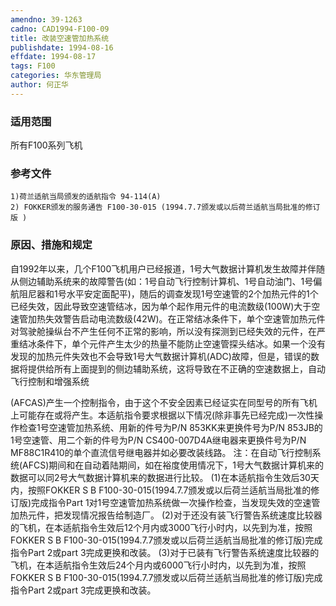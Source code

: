 ```yaml
---
amendno: 39-1263
cadno: CAD1994-F100-09
title: 改装空速管加热系统
publishdate: 1994-08-16
effdate: 1994-08-17
tags: F100
categories: 华东管理局
author: 何正华
---
```


### 适用范围 
所有F100系列飞机

<!--more-->
### 参考文件
    1)荷兰适航当局颁发的适航指令 94-114(A) 
    2) FOKKER颁发的服务通告 F100-30-015 (1994.7.7颁发或以后荷兰适航当局批准的修订版 ) 

### 原因、措施和规定 
自1992年以来，几个F100飞机用户已经报道，1号大气数据计算机发生故障并伴随从侧边辅助系统来的故障警告(如：1号自动飞行控制计算机、1号自动油门、1号偏航阻尼器和1号水平安定面配平)，随后的调查发现1号空速管的2个加热元件的1个已经失效，因此导致空速管结冰，因为单个起作用元件的电流数级(100W)大于空速管加热失效警告启动电流数级(42W)。在正常结冰条件下，单个空速管加热元件对驾驶舱操纵台不产生任何不正常的影响，所以没有探测到已经失效的元件，在严重结冰条件下，单个元件产生太少的热量不能防止空速管探头结冰。如果一个没有发现的加热元件失效也不会导致1号大气数据计算机(ADC)故障，但是，错误的数据将提供给所有上面提到的侧边辅助系统，这将导致在不正确的空速数据上，自动飞行控制和增强系统
  
(AFCAS)产生一个控制指令，由于这个不安全因素已经证实在同型号的所有飞机上可能存在或将产生。本适航指令要求根据以下情况(除非事先已经完成)一次性操作检查1号空速管加热系统、用新的件号为P/N 853KK来更换件号为P/N 853JB的1号空速管、用二个新的件号为P/N CS400-007D4A继电器来更换件号为P/N MF88C1R410的单个直流信号继电器并如必要改装线路。 
注：在自动飞行控制系统(AFCS)期间和在自动着陆期间，如在裕度使用情况下，1号大气数据计算机来的数据可以同2号大气数据计算机来的数据进行比较。 
    (1)在本适航指令生效后30天内，按照FOKKER S B F100-30-015(1994.7.7颁发或以后荷兰适航当局批准的修订版)完成指令Part 1对1号空速管加热系统做一次操作检查，当发现失效的空速管加热元件，把发现情况报告给制造厂。 
    (2)对于还没有装飞行警告系统速度比较器的飞机，在本适航指令生效后12个月内或3000飞行小时内，以先到为准，按照FOKKER S B F100-30-015(1994.7.7颁发或以后荷兰适航当局批准的修订版)完成指令Part 2或part 3完成更换和改装。 
    (3)对于已装有飞行警告系统速度比较器的飞机，在本适航指令生效后24个月内或6000飞行小时内，以先到为准，按照FOKKER S B F100-30-015(1994.7.7颁发或以后荷兰适航当局批准的修订版)完成指令Part 2或part 3完成更换和改装。

